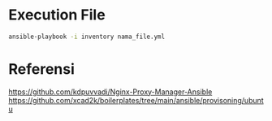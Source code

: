 # Execution File

```bash
ansible-playbook -i inventory nama_file.yml
```
# Referensi
https://github.com/kdpuvvadi/Nginx-Proxy-Manager-Ansible
https://github.com/xcad2k/boilerplates/tree/main/ansible/provisoning/ubuntu